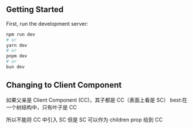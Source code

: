 ## Getting Started

First, run the development server:

```bash
npm run dev
# or
yarn dev
# or
pnpm dev
# or
bun dev
```

## Changing to Client Component

如果父亲是 Client Component (CC)，其子都是 CC（表面上看是 SC）
best:在一个树结构中，只有叶子是 CC

所以不能将 CC 中引入 SC
但是 SC 可以作为 children prop 给到 CC
